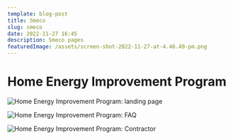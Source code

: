 ```yaml
---
template: blog-post
title: Smeco
slug: smeco
date: 2022-11-27 16:45
description: Smeco pages
featuredImage: /assets/screen-shot-2022-11-27-at-4.46.49-pm.png
---
```

# Home Energy Improvement Program

![Home Energy Improvement Program: landing page](/assets/screencapture-smeco-coop-2022-11-27-16_47_54.png "Home Energy Improvement Program: landing page")

![Home Energy Improvement Program: FAQ](/assets/screencapture-smeco-coop-2022-11-27-16_50_34.png "Home Energy Improvement Program: FAQ")

![Home Energy Improvement Program: Contractor](/assets/screencapture-smeco-coop-2022-11-27-16_52_06.png "Home Energy Improvement Program: Contractor")